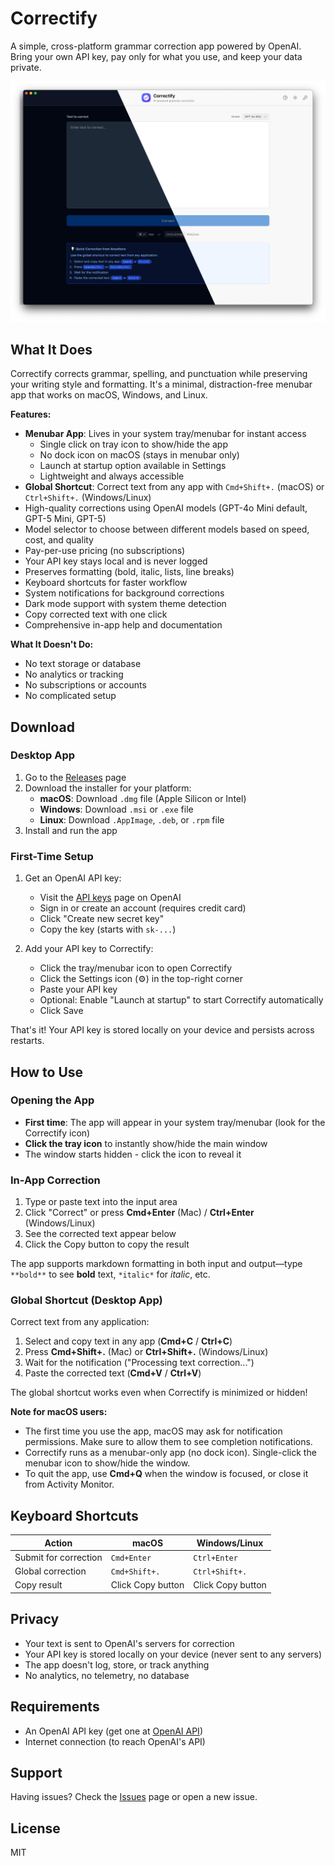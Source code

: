 # Correctify

A simple, cross-platform grammar correction app powered by OpenAI. Bring your own API key, pay only for what you use, and keep your data private.

![Correctify Screenshot](public/screenshot.png)

## What It Does

Correctify corrects grammar, spelling, and punctuation while preserving your writing style and formatting. It's a minimal, distraction-free menubar app that works on macOS, Windows, and Linux.

**Features:**
- **Menubar App**: Lives in your system tray/menubar for instant access
  - Single click on tray icon to show/hide the app
  - No dock icon on macOS (stays in menubar only)
  - Launch at startup option available in Settings
  - Lightweight and always accessible
- **Global Shortcut**: Correct text from any app with `Cmd+Shift+.` (macOS) or `Ctrl+Shift+.` (Windows/Linux)
- High-quality corrections using OpenAI models (GPT-4o Mini default, GPT-5 Mini, GPT-5)
- Model selector to choose between different models based on speed, cost, and quality
- Pay-per-use pricing (no subscriptions)
- Your API key stays local and is never logged
- Preserves formatting (bold, italic, lists, line breaks)
- Keyboard shortcuts for faster workflow
- System notifications for background corrections
- Dark mode support with system theme detection
- Copy corrected text with one click
- Comprehensive in-app help and documentation

**What It Doesn't Do:**
- No text storage or database
- No analytics or tracking
- No subscriptions or accounts
- No complicated setup

## Download

### Desktop App

1. Go to the [Releases](../../releases) page
2. Download the installer for your platform:
   - **macOS**: Download `.dmg` file (Apple Silicon or Intel)
   - **Windows**: Download `.msi` or `.exe` file
   - **Linux**: Download `.AppImage`, `.deb`, or `.rpm` file
3. Install and run the app

### First-Time Setup

1. Get an OpenAI API key:
   - Visit the [API keys](https://platform.openai.com/api-keys) page on OpenAI
   - Sign in or create an account (requires credit card)
   - Click "Create new secret key"
   - Copy the key (starts with `sk-...`)

2. Add your API key to Correctify:
   - Click the tray/menubar icon to open Correctify
   - Click the Settings icon (⚙️) in the top-right corner
   - Paste your API key
   - Optional: Enable "Launch at startup" to start Correctify automatically
   - Click Save

That's it! Your API key is stored locally on your device and persists across restarts.

## How to Use

### Opening the App

- **First time**: The app will appear in your system tray/menubar (look for the Correctify icon)
- **Click the tray icon** to instantly show/hide the main window
- The window starts hidden - click the icon to reveal it

### In-App Correction

1. Type or paste text into the input area
2. Click "Correct" or press **Cmd+Enter** (Mac) / **Ctrl+Enter** (Windows/Linux)
3. See the corrected text appear below
4. Click the Copy button to copy the result

The app supports markdown formatting in both input and output—type `**bold**` to see **bold** text, `*italic*` for *italic*, etc.

### Global Shortcut (Desktop App)

Correct text from any application:

1. Select and copy text in any app (**Cmd+C** / **Ctrl+C**)
2. Press **Cmd+Shift+.** (Mac) or **Ctrl+Shift+.** (Windows/Linux)
3. Wait for the notification ("Processing text correction...")
4. Paste the corrected text (**Cmd+V** / **Ctrl+V**)

The global shortcut works even when Correctify is minimized or hidden!

**Note for macOS users:** 
- The first time you use the app, macOS may ask for notification permissions. Make sure to allow them to see completion notifications.
- Correctify runs as a menubar-only app (no dock icon). Single-click the menubar icon to show/hide the window.
- To quit the app, use **Cmd+Q** when the window is focused, or close it from Activity Monitor.

## Keyboard Shortcuts

| Action | macOS | Windows/Linux |
|--------|-------|---------------|
| Submit for correction | `Cmd+Enter` | `Ctrl+Enter` |
| Global correction | `Cmd+Shift+.` | `Ctrl+Shift+.` |
| Copy result | Click Copy button | Click Copy button |

## Privacy

- Your text is sent to OpenAI's servers for correction
- Your API key is stored locally on your device (never sent to any servers)
- The app doesn't log, store, or track anything
- No analytics, no telemetry, no database

## Requirements

- An OpenAI API key (get one at [OpenAI API](https://platform.openai.com/api-keys))
- Internet connection (to reach OpenAI's API)

## Support

Having issues? Check the [Issues](../../issues) page or open a new issue.

## License

MIT
